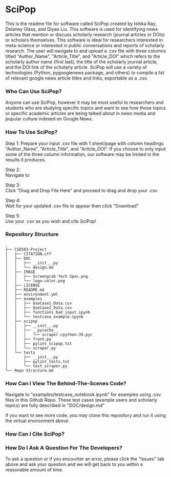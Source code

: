 # SciPop
This is the readme file for software called SciPop created by Ishika Ray, Delaney Glass, and Qiyao Liu. This software is used for identifying news articles that mention or discuss scholarly research (journal articles or DOIs) or scholars themselves. This software is ideal for researchers interested in meta-science or interested in public conversations and reports of scholarly research. The user will navigate to <insert link for the landing page> and upload a .csv file with three columns titled "Author_Name", "Article_Title", and "Article_DOI" which refers to the scholarly author name (first last), the title of the scholarly journal article, and the DOI link of the scholarly article. SciPop will use a variety of technologies (Python, pygooglenews package, and others) to compile a list of relevant google news article titles and links, exportable as a .csv.

### Who Can Use SciPop? ###
Anyone can use SciPop, however it may be most useful to researchers and students who are studying specific topics and want to see how those topics or specific academic articles are being talked about in news media and popular culture indexed on Google News.

### How To Use SciPop? ###
Step 1:
Prepare your input .csv file with 1 sheet/page with column headings "Author_Name", "Article_Title", and "Aritcle_DOI". If you choose to only input some of the three column information, our software may be limited in the results it produces.  

Step 2:  
Navigate to <insert landing page link>

Step 3:  
Click "Drag and Drop File Here" and proceed to drag and drop your .csv

Step 4:  
Wait for your updated .csv file to appear then click "Download"

Step 5:  
Use your .csv as you wish and cite SciPop!
  
### Repository Structure ###
  
```
.
├── CSE583-Project
│   ├── CITATION.cff
│   ├── DOC
│   │   ├── __init__.py
│   │   └── design.md
│   ├── IMAGE
│   │   ├── Screengrab Tech Spec.png
│   │   └── logo-color.png
│   ├── LICENSE
│   ├── README.md
│   ├── environment.yml
│   ├── examples
│   │   ├── UseCase1_Data.csv
│   │   ├── UseCase2_Data.csv
│   │   ├── functions_bad input.ipynb
│   │   └── testcase_example.ipynb
│   ├── scipop
│   │   ├── __init__.py
│   │   ├── __pycache__
│   │   │   └── scraper.cpython-39.pyc
│   │   ├── front.py
│   │   ├── pylint_scipop.txt
│   │   └── scraper.py
│   └── tests
│       ├── __init__.py
│       ├── pylint_tests.txt
│       └── test_scraper.py
└── Repo Structure.md
```
 

### How Can I View The Behind-The-Scenes Code? ###  

Navigate to "examples/testcase_notebook.ipynb" for examples using .csv files in this Github Repo. These test cases (example users and scholarly topics) are fully described in "DOC/design.md"

If you want to see more code, you may clone this repository and run it using the virtual environment above. 

### How Can I Cite SciPop? ###  

<insert this citation later>

### How Do I Ask A Question For The Developers? ###  

To ask a question or if you encounter an error, please click the "Issues" tab above and ask your question and we will get back to you within a reasonable amount of time.






